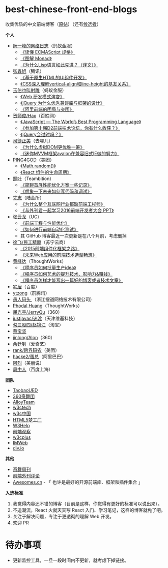 # best-chinese-front-end-blogs

收集优质的中文前端博客（[原帖](http://iwritejs.com/best-front-end-blogs/)）（还有[候选者](./Candidates.md)）

**个人**

+ [阮一峰的网络日志](http://www.ruanyifeng.com/blog/javascript/)（蚂蚁金服）
    + [《读懂 ECMAScript 规格》](http://www.ruanyifeng.com/blog/2015/11/ecmascript-specification.html)
    + [《图解 Monad》](http://www.ruanyifeng.com/blog/2015/07/monad.html)
    + [《为什么Lisp语言如此先进？（译文）》](http://www.ruanyifeng.com/blog/2010/10/why_lisp_is_superior.html)
+ [张鑫旭](http://www.zhangxinxu.com/wordpress/)（腾讯）
    + [《基于原生HTML的UI组件开发》](http://www.zhangxinxu.com/wordpress/2016/01/development-of-ui-components-based-on-native-html/) 
    + [《CSS深入理解vertical-align和line-height的基友关系》](http://www.zhangxinxu.com/wordpress/2015/08/css-deep-understand-vertical-align-and-line-height/)
+ [玉伯也叫射雕](https://github.com/lifesinger/blog/issues?q=is%3Aissue+is%3Aopen+sort%3Aupdated-desc)（蚂蚁金服）
    + [《Web 研发模式演变》](https://github.com/lifesinger/blog/issues/184)
    + [《jQuery 为什么优秀兼谈库与框架的设计》](https://github.com/lifesinger/blog/issues/114)
    + [《阿里前端的困局与突围》](https://github.com/lifesinger/blog/issues/141)
+ [贺师俊/Hax](https://www.zhihu.com/people/he-shi-jun/answers)（百姓网）
    + [《JavaScript — The World’s Best Programming Language》](http://johnhax.net/2015/js-the-best/)
    + [《参加第十届D2前端技术论坛，你有什么收获？》](https://www.zhihu.com/question/38637676/answer/77889487)
    + [《jQuery会过时吗？》](https://www.zhihu.com/question/34892985/answer/60466608)
+ [司徒正美](http://www.cnblogs.com/rubylouvre/)（去哪儿）
    + [《为什么虚拟DOM更优胜一筹》](http://www.cnblogs.com/rubylouvre/p/5012458.html) 
    + [《迷你MVVM框架avalon在兼容旧式IE做的努力》](http://www.cnblogs.com/rubylouvre/p/3598133.html)
+ [PING4GOD](http://pinggod.com/)（美团）
    + [《Math.random()》](http://pinggod.com/2016/Math-random/)
    + [《React 组件的生命周期》](http://pinggod.com/2015/React-%E7%BB%84%E4%BB%B6%E7%9A%84%E7%94%9F%E5%91%BD%E5%91%A8%E6%9C%9F/)
+ [题叶](https://segmentfault.com/u/jiyinyiyong/articles)（Teambition）
    + [《简聊首屏性能优化方案一些记录》](https://segmentfault.com/a/1190000004287098) 
    + [《想象一下未来如何写代码和调试》](https://segmentfault.com/a/1190000003840866)
+ [寸志](https://www.zhihu.com/people/stein.cun/posts)（陆金所）
    + [《为什么整个互联网行业都缺前端工程师》](https://zhuanlan.zhihu.com/p/20598089)
    + [《与外刊君一起学习2016前端开发者大会 PPT》](https://zhuanlan.zhihu.com/p/20662724)
+ [张云龙](https://github.com/fouber/blog)（UC） 
    + [《前端工程与性能优化》](https://github.com/fouber/blog/issues/3) 
    + [《如何进行前端自动化测试》](https://github.com/fouber/blog/issues/7)
    + 其 GitHub 博客最近一次更新是在八个月前，考虑删掉
+ [徐飞/民工精髓](https://github.com/xufei/blog)（苏宁云商）
    + [《2015前端组件化框架之路》](https://github.com/xufei/blog/issues/19) 
    + [《未来Web应用的前端技术选型畅想》](https://github.com/xufei/blog/issues/24)
+ [黄峰达](https://github.com/phodal/articles/issues)（ThoughtWorks）
    + [《程序员如何批量生产idea》](https://www.phodal.com/blog/how-to-create-ideas/)  
    + [《程序员如何艺术的提升技术、影响力&赚钱》](https://www.phodal.com/blog/how-to-make-money-and-improve-impact/)  
    + [《程序员怎样才能写出一篇好的博客或者技术文章》](https://www.phodal.com/blog/programmer-how-to-write-a-good-article/)
+ [宅居](http://otakustay.com/)（百度）
+ [ytzong](http://www.99css.com/)（前腾讯）
+ [愚人码头 ](http://top.css88.com/)（浙江搜道网络技术有限公司）
+ [Phodal Huang](https://www.phodal.com/)（ThoughtWorks）
+ [屈光宇/JerryQu](https://imququ.com/archives.html)（360）
+ [justjavac/迷渡](http://justjavac.com/)（天津维基科技）
+ [勾三股四/赵锦江](http://jiongks.name/)（淘宝）
+ [蔡宝坚](http://caibaojian.com/)
+ [jinlong/Alon](http://jinlong.github.io/)（360）
+ [余廷钊](https://github.com/yutingzhao1991/blog/issues?q=is%3Aissue+is%3Aopen+sort%3Acreated-desc)（爱奇艺）
+ [rank/跨界码农](http://weixin.sogou.com/gzh?openid=oIWsFtzIM8oC04y6AlnvdBYFAN6w&ext=p8lVKENENbme83PzyST9DJSjrfsnPch6BXFletWPUi1uaDSqnykrOtOJl3EEorY3)（美团）
+ [hacke2/蛋总](http://www.hacke2.cn/posts/)（阿里巴巴）
+ [阿烈](http://www.baidufe.com/)（美丽说）
+ [局中人](https://www.bh-lay.com/blog/)（百度上海）


**团队**

+ [TaobaoUED](http://taobaofed.org/categories/Web%E5%BC%80%E5%8F%91/)
+ [360奇舞团](http://www.75team.com/)
+ [AlloyTeam](http://www.alloyteam.com/)
+ [w3ctech](http://www.w3ctech.com/)
+ [w3c中国](http://www.chinaw3c.org/)
+ [HTML5梦工厂](http://www.html5dw.com/)
+ [W3Help](http://w3help.org/zh-cn/kb/)
+ [前端观察](https://www.qianduan.net/)
+ [w3cplus](http://www.w3cplus.com/)
+ [IMWeb](http://imweb.io/)
+ [div.io](http://div.io/#/welcome)

**其他**

+ [奇舞周刊](http://www.75team.com/weekly/)
+ [前端外刊评论](http://qianduan.guru/)
+ [Awesomes.cn](https://www.awesomes.cn/) - 「 也许是最好的开源前端库、框架和插件集合 」
 

**入选标准**

1. 我觉得内容还不错的博客（目前是这样，你觉得有更好的标准可以说出来）。
2. 不追潮流，React 火就天天写 React 入门、学习笔记，这样的博客就免了吧。
3. 关注于解决问题，专注于更透彻的理解 Web 开发。
4. 欢迎 PR

# 待办事项

+ 更新监控工具，一旦一段时间内不更新，就考虑下掉链接。
